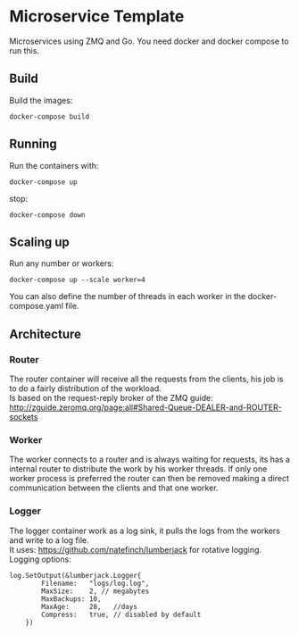 # Microservice Template #
Microservices using ZMQ and Go.
You need docker and docker compose to run this.

## Build ##
Build the images:
```
docker-compose build
```

## Running ##
Run the containers with:
```
docker-compose up
```
stop:
```
docker-compose down
```
## Scaling up ##
Run any number or workers:
```
docker-compose up --scale worker=4
```
You can also define the number of threads in each worker in the docker-compose.yaml file.

## Architecture ##
### Router ###

The router container will receive all the requests from the clients, his job is to do a fairly distribution of the workload.  
Is based on the request-reply broker of the ZMQ guide: http://zguide.zeromq.org/page:all#Shared-Queue-DEALER-and-ROUTER-sockets

### Worker ###

The worker connects to a router and is always waiting for requests, its has a internal router to distribute the work by his worker threads. If only one worker process is preferred the router can then be removed making a direct communication between the clients and that one worker.

### Logger ###
The logger container work as a log sink, it pulls the logs from the workers and write to a log file.  
It uses: https://github.com/natefinch/lumberjack for rotative logging.  
Logging options:
```
log.SetOutput(&lumberjack.Logger{
		Filename:   "logs/log.log",
		MaxSize:    2, // megabytes
		MaxBackups: 10,
		MaxAge:     28,   //days
		Compress:   true, // disabled by default
	})
```
